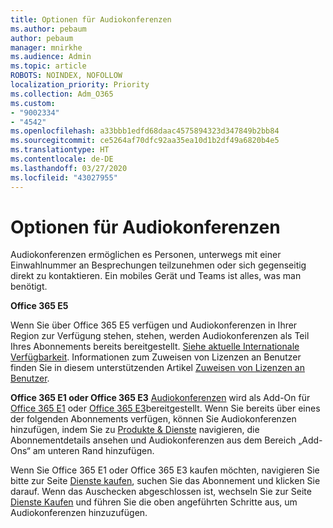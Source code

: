 ```yaml
---
title: Optionen für Audiokonferenzen
ms.author: pebaum
author: pebaum
manager: mnirkhe
ms.audience: Admin
ms.topic: article
ROBOTS: NOINDEX, NOFOLLOW
localization_priority: Priority
ms.collection: Adm_O365
ms.custom:
- "9002334"
- "4542"
ms.openlocfilehash: a33bbb1edfd68daac4575894323d347849b2bb84
ms.sourcegitcommit: ce5264af70dfc92aa35ea10d1b2df49a6820b4e5
ms.translationtype: HT
ms.contentlocale: de-DE
ms.lasthandoff: 03/27/2020
ms.locfileid: "43027955"
---
```

# <a name="options-for-audio-conferencing"></a>Optionen für Audiokonferenzen

Audiokonferenzen ermöglichen es Personen, unterwegs mit einer Einwahlnummer an Besprechungen teilzunehmen oder sich gegenseitig direkt zu kontaktieren.  Ein mobiles Gerät und Teams ist alles, was man benötigt.

**Office 365 E5**

Wenn Sie über Office 365 E5 verfügen und Audiokonferenzen in Ihrer Region zur Verfügung stehen, stehen, werden Audiokonferenzen als Teil Ihres Abonnements bereits bereitgestellt.   [Siehe aktuelle Internationale Verfügbarkeit](https://go.microsoft.com/fwlink/p/?LinkID=839556).  Informationen zum Zuweisen von Lizenzen an Benutzer finden Sie in diesem unterstützenden Artikel [Zuweisen von Lizenzen an Benutzer](https://docs.microsoft.com/microsoft-365/admin/manage/assign-licenses-to-users).

**Office 365 E1 oder Office 365 E3**
[Audiokonferenzen](https://products.office.com/microsoft-teams/online-meeting-solutions#customerstoryregion2) wird als Add-On für [Office 365 E1](https://www.microsoft.com/microsoft-365/business/office-365-enterprise-e1-business-software) oder [Office 365 E3](https://www.microsoft.com/microsoft-365/business/office-365-enterprise-e3-business-software)bereitgestellt.  Wenn Sie bereits über eines der folgenden Abonnements verfügen, können Sie Audiokonferenzen hinzufügen, indem Sie zu [Produkte & Dienste](https://go.microsoft.com/fwlink/p/?linkid=842054) navigieren, die Abonnementdetails ansehen und Audiokonferenzen aus dem Bereich „Add-Ons“ am unteren Rand hinzufügen.

Wenn Sie Office 365 E1 oder Office 365 E3 kaufen möchten, navigieren Sie bitte zur Seite [Dienste kaufen](https://go.microsoft.com/fwlink/p/?linkid=868433), suchen Sie das Abonnement und klicken Sie darauf.  Wenn das Auschecken abgeschlossen ist, wechseln Sie zur Seite [Dienste Kaufen](https://go.microsoft.com/fwlink/p/?linkid=868433) und führen Sie die oben angeführten Schritte aus, um Audiokonferenzen hinzuzufügen.
